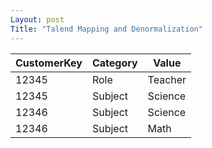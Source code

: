```yaml
---
Layout: post
Title: "Talend Mapping and Denormalization"
---
```


| CustomerKey | Category | Value |
| ---| ---| ---|
| 12345 | Role | Teacher |
| 12345 | Subject | Science |
| 12346 | Subject | Science |
| 12346 | Subject | Math |